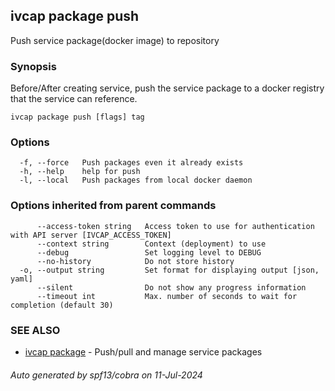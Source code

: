 ## ivcap package push

Push service package(docker image) to repository

### Synopsis

Before/After creating service, push the service package to a docker registry that the service can reference.

```
ivcap package push [flags] tag
```

### Options

```
  -f, --force   Push packages even it already exists
  -h, --help    help for push
  -l, --local   Push packages from local docker daemon
```

### Options inherited from parent commands

```
      --access-token string   Access token to use for authentication with API server [IVCAP_ACCESS_TOKEN]
      --context string        Context (deployment) to use
      --debug                 Set logging level to DEBUG
      --no-history            Do not store history
  -o, --output string         Set format for displaying output [json, yaml]
      --silent                Do not show any progress information
      --timeout int           Max. number of seconds to wait for completion (default 30)
```

### SEE ALSO

* [ivcap package](ivcap_package.md)	 - Push/pull and manage service packages 

###### Auto generated by spf13/cobra on 11-Jul-2024
